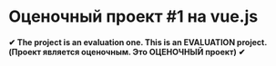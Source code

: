 # Оценочный проект #1 на vue.js

#### ✔ The project is an evaluation one. This is an EVALUATION project. (Проект является оценочным. Это ОЦЕНОЧНЫЙ проект) ✔
